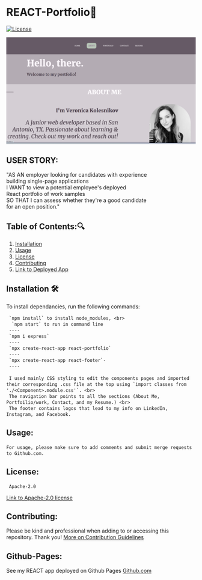 # REACT-Portfolio:briefcase:
  [![License](https://img.shields.io/badge/License-Apache_2.0-blue.svg)](https://opensource.org/licenses/Apache-2.0)

![SCREENSHOT OF PORTFOILIO](react-portfolio/src/img/react-front.png)


## USER STORY:
"AS AN employer looking for candidates with experience <br>
 building single-page applications <br>
I WANT to view a potential employee's deployed <br>
React portfolio of work samples <br>
SO THAT I can assess whether they're a good candidate <br>
 for an open position."



   ## Table of Contents::mag:
   1. [ Installation ](#installation)
   2. [ Usage ](#usage)
   3. [ License ](#license)
   4. [ Contributing ](#contributing)
   5. [Link to Deployed App](#github-pages)

   ## Installation :hammer_and_wrench:

   To install dependancies, run the following commands:

     
     `npm install` to install node_modules, <br>
      `npm start` to run in command line  
     ----
     `npm i express`
     ----
     `npx create-react-app react-portfolio`
     ----
     `npx create-react-app react-footer`-
     ----

     I used mainly CSS styling to edit the components pages and imported their corresponding .css file at the top using `import classes from './<Component>.module.css'`. <br>
     The navigation bar points to all the sections (About Me, Portfoilio/work, Contact, and my Resume.) <br>
     The footer contains logos that lead to my info on LinkedIn, Instagram, and Facebook. 

     

   ## Usage:

    For usage, please make sure to add comments and submit merge requests to Github.com.


   ## License: 

     Apache-2.0 

   [Link to Apache-2.0 license](https://opensource.org/licenses/Apache-2.0)


  
   ## Contributing:
   Please be kind and professional when adding to or accessing this repository. Thank you!
  [More on Contribution Guidelines](https://github.com/verokoles/readme-generator/blob/f57cf6a98bf276960885496059df4b039247c985/contributing.md)
  
   ## Github-Pages:
   See my REACT app deployed on Github Pages [Github.com]()



